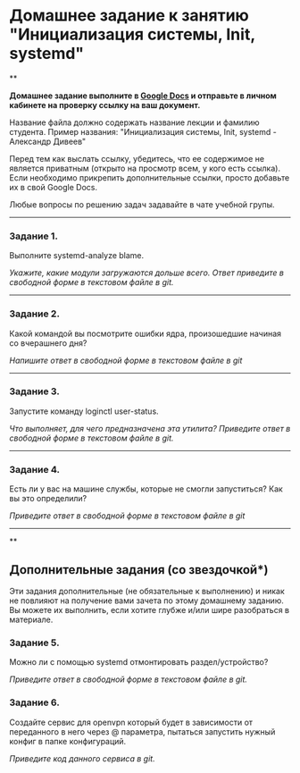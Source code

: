 # Домашнее задание к занятию "Инициализация системы, Init, systemd"

**

**Домашнее задание выполните в [Google Docs](https://docs.google.com/) и отправьте в личном кабинете на проверку ссылку на ваш документ.**

Название файла должно содержать название лекции и фамилию студента. Пример названия: "Инициализация системы, Init, systemd - Александр Дивеев"

Перед тем как выслать ссылку, убедитесь, что ее содержимое не является приватным (открыто на просмотр всем, у кого есть ссылка). Если необходимо прикрепить дополнительные ссылки, просто добавьте их в свой Google Docs.

Любые вопросы по решению задач задавайте в чате учебной групы.

---

### Задание 1.

Выполните systemd-analyze blame.

*Укажите, какие модули загружаются дольше всего. Ответ приведите в свободной форме в текстовом файле в git.*

---

### Задание 2.

Какой командой вы посмотрите ошибки ядра, произошедшие начиная со вчерашнего дня?

*Напишите ответ в свободной форме в текстовом файле в git*

---

### Задание 3.

Запустите команду loginctl user-status.

*Что выполняет, для чего предназначена эта утилита? Приведите ответ в свободной форме в текстовом файле в git.*

---

### Задание 4.

Есть ли у вас на машине службы, которые не смогли запуститься? Как вы это определили?

*Приведите ответ в свободной форме в текстовом файле в git*

---

**

## Дополнительные задания (со звездочкой*)
Эти задания дополнительные (не обязательные к выполнению) и никак не повлияют на получение вами зачета по этому домашнему заданию. Вы можете их выполнить, если хотите глубже и/или шире разобраться в материале.

### Задание 5.

Можно ли с помощью systemd отмонтировать раздел/устройство?

*Приведите ответ в свободной форме в текстовом файле в git.*

### Задание 6.

Создайте сервис для openvpn который будет в зависимости от переданного в него через @ параметра, пытаться запустить нужный конфиг в папке конфигураций.

*Приведите код данного сервиса в git.*

